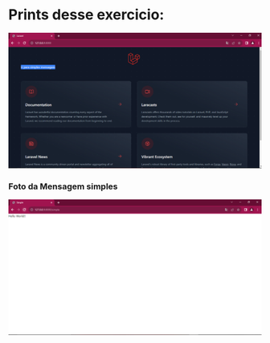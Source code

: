 <h1>Prints desse exercicio: </h1>

<img src="https://raw.githubusercontent.com/KauanSundays/Laravel-level-basic/master/Rotas%20e%20Controladores/1.Crie%20uma%20rota%20que%20retorna%20uma%20mensagem%20simples/public/foto1.PNG"  width="800px">

<h3>Foto da Mensagem simples</h3>
<img src="https://raw.githubusercontent.com/KauanSundays/Laravel-level-basic/master/Rotas%20e%20Controladores/1.Crie%20uma%20rota%20que%20retorna%20uma%20mensagem%20simples/public/foto2.PNG"  width="800px">
